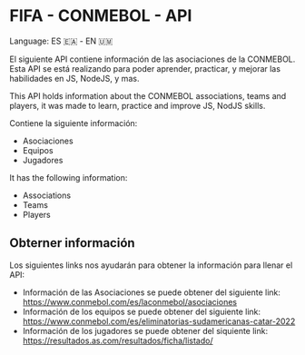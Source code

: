 # FIFA - CONMEBOL - API

Language: ES 🇪🇦 - EN 🇺🇲

El siguiente API contiene información de las asociaciones de la CONMEBOL.
Esta API se está realizando para poder aprender, practicar, y mejorar las habilidades en JS, NodeJS, y mas.

This API holds information about the CONMEBOL associations, teams and players, it was made to learn, practice and improve JS, NodJS skills.


Contiene la siguiente información:

- Asociaciones
- Equipos
- Jugadores


It has the following information:

- Associations
- Teams
- Players



## Obterner información
Los siguientes links nos ayudarán para obtener la información para llenar el API:

- Información de las Asociaciones se puede obtener del siguiente link: https://www.conmebol.com/es/laconmebol/asociaciones
- Información de los equipos se puede obtener del siguiente link: https://www.conmebol.com/es/eliminatorias-sudamericanas-catar-2022
- Información de los jugadores se puede obtener del siquiente link: https://resultados.as.com/resultados/ficha/listado/